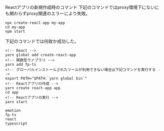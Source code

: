 Reactアプリの新規作成時のコマンド
下記のコマンドではproxy環境下にないにも関わらずproxy関連のエラーにより失敗。

```
npx create-react-app my-app
cd my-app
npm start
```

下記のコマンドでは何故か成功した。

```
<!-- React -->
yarn global add create-react-app
<!-- 関数型ライブラリ -->
yarn add fp-ts
<!-- グローバルインストールされたツールが利用できない場合は下記コマンドを実行する -->
export PATH="$PATH:`yarn global bin`"
<!-- Reactアプリの作成 -->
yarn create react-app app
cd app
<!-- Reactアプリの実行 -->
yarn start
```

```
emotion
fp-ts
react
typescript
```